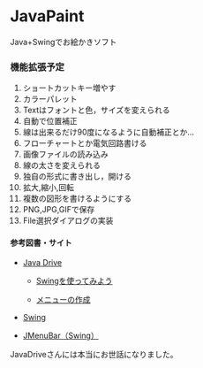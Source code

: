 JavaPaint
=========

Java+Swingでお絵かきソフト


### 機能拡張予定

1. ショートカットキー増やす
2. カラーパレット
3. Textはフォントと色，サイズを変えられる
4. 自動で位置補正
5. 線は出来るだけ90度になるように自動補正とか...
6. フローチャートとか電気回路書ける
7. 画像ファイルの読み込み
8. 線の太さを変えられる
9. 独自の形式に書き出し，開ける
10. 拡大,縮小,回転
11. 複数の図形を書けるようにする
12. PNG,JPG,GIFで保存
13. File選択ダイアログの実装

#### 参考図書・サイト

- [Java Drive](http://www.javadrive.jp/)

    - [Swingを使ってみよう](http://www.javadrive.jp/tutorial/)

    - [メニューの作成](http://www.javadrive.jp/tutorial/jmenu/)

- [Swing](http://www.tohoho-web.com/java/swing.htm#JPopupMenu)

- [JMenuBar（Swing）](http://www.ne.jp/asahi/hishidama/home/tech/java/swing/JMenuBar.html)


JavaDriveさんには本当にお世話になりました。